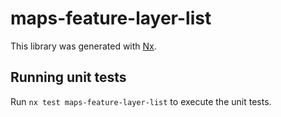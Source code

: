 # maps-feature-layer-list

This library was generated with [Nx](https://nx.dev).

## Running unit tests

Run `nx test maps-feature-layer-list` to execute the unit tests.
